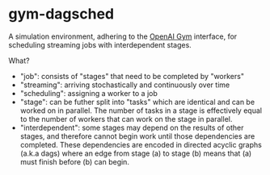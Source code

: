 # gym-dagsched

A simulation environment, adhering to the [OpenAI Gym](https://github.com/openai/gym) interface, for scheduling streaming jobs with interdependent stages.

What?
- "job": consists of "stages" that need to be completed by "workers"
- "streaming": arriving stochastically and continuously over time
- "scheduling": assigning a worker to a job
- "stage": can be futher split into "tasks" which are identical and 
    can be worked on in parallel. The number of tasks in a stage is
    effectively equal to the number of workers that can work on the 
    stage in parallel.
- "interdependent": some stages may depend on the results of other
    stages, and therefore cannot begin work until those dependencies 
    are completed. These dependencies are encoded in directed acyclic
    graphs (a.k.a dags) where an edge from stage (a) to stage (b) means
    that (a) must finish before (b) can begin.